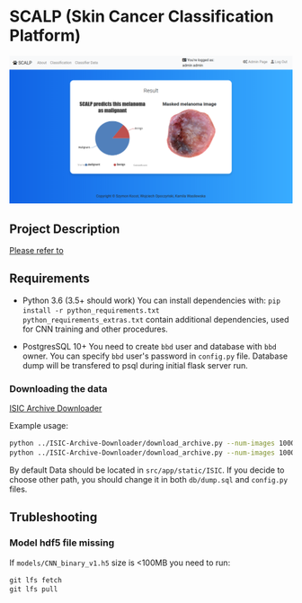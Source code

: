 # SCALP (Skin Cancer Classification Platform)

<img src="img/app.png?raw=true">

## Project Description

[Please refer to](PROJECT-DESC.md)

## Requirements

* Python 3.6 (3.5+ should work)
You can install dependencies with: `pip install -r python_requirements.txt`   
`python_requirements_extras.txt` contain additional dependencies, used for CNN training and other procedures.

* PostgresSQL 10+ 
You need to create `bbd` user and database with `bbd` owner. You can specify `bbd` user's password in `config.py` file. 
Database dump will be transfered to psql during initial flask server run.

### Downloading the data

[ISIC Archive Downloader](https://github.com/GalAvineri/ISIC-Archive-Downloader)

Example usage:  
```bash
python ../ISIC-Archive-Downloader/download_archive.py --num-images 1000 -s --images-dir data/ISIC/benign/images --descs-dir data/ISIC/benign/description --seg-dir data/ISIC/benign/segmentation --seg-skill expert --filter benign --p 100
python ../ISIC-Archive-Downloader/download_archive.py --num-images 1000 -s --images-dir data/ISIC/malignant/images --descs-dir data/ISIC/malignant/description --seg-dir data/ISIC/malignant/segmentation --seg-skill expert --filter malignant --p 100
```

By default Data should be located in `src/app/static/ISIC`. If you decide to choose other path, you should change it in both `db/dump.sql` and `config.py` files.

## Trubleshooting

### Model hdf5 file missing

If `models/CNN_binary_v1.h5` size is <100MB you need to run:
```shell
git lfs fetch
git lfs pull
```